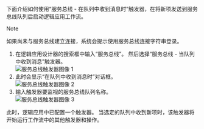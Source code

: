 下面介绍如何使用“服务总线 - 在队列中收到消息时”触发器，在将新项发送到服务总线队列后启动逻辑应用工作流。  

> [!NOTE]
> 如果尚未与服务总线建立连接，系统会提示使用服务总线连接字符串登录。  
> 
> 

1. 在逻辑应用设计器的搜索框中输入“服务总线”。 然后选择“服务总线 - 当队列中收到消息”触发器。  
   ![服务总线触发器图像 1](./media/connectors-create-api-servicebus/trigger-1.png)   
2. 此时会显示“在队列中收到消息时”对话框。  
   ![服务总线触发器图像 2](./media/connectors-create-api-servicebus/trigger-2.png)   
3. 输入触发器要监视的服务总线队列名称。   
   ![服务总线触发器图像 3](./media/connectors-create-api-servicebus/trigger-3.png)   

此时，逻辑应用中已配置一个触发器。 当选定的队列中收到新项时，该触发器将开始运行工作流中的其他触发器和操作。    

